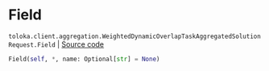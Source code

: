 # Field
`toloka.client.aggregation.WeightedDynamicOverlapTaskAggregatedSolutionRequest.Field` | [Source code](https://github.com/Toloka/toloka-kit/blob/v1.1.4/src/client/aggregation.py#L78)

```python
Field(self, *, name: Optional[str] = None)
```

